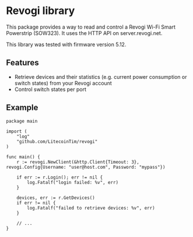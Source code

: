 # Revogi library

This package provides a way to read and control a Revogi Wi-Fi Smart Powerstrip (SOW323).
It uses the HTTP API on server.revogi.net.

This library was tested with firmware version 5.12.

## Features
* Retrieve devices and their statistics (e.g. current power consumption or switch states) from your Revogi account
* Control switch states per port

## Example
```
package main

import (
    "log"
    "github.com/LitecoinTim/revogi"
)

func main() {
    r := revogi.NewClient(&http.Client{Timeout: 3}, revogi.Config{Username: "user@host.com", Password: "mypass"})

    if err := r.Login(); err != nil {
        log.Fatalf("login failed: %v", err)
    }
    
    devices, err := r.GetDevices()
    if err != nil {
        log.Fatalf("failed to retrieve devices: %v", err)
    }
    
    // ... 
}
```
